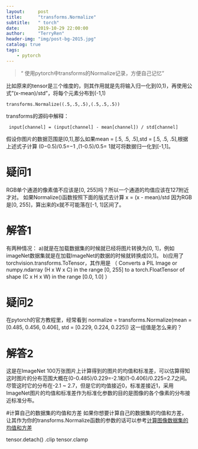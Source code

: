```yaml
---
layout:     post
title:      "transforms.Normalize"
subtitle:   " torch"
date:       2019-10-29 22:00:00
author:     "TerryRen"
header-img: "img/post-bg-2015.jpg"
catalog: true
tags:
    - pytorch
---
```


> “ 使用pytorch中transforms的Normalize记录，方便自己记忆”

比如原来的tensor是三个维度的，则其作用就是先将输入归一化到(0,1)，再使用公式”(x-mean)/std”，将每个元素分布到(-1,1)
```
transforms.Normalize((.5,.5,.5),(.5,.5,.5))
```

transforms的源码中解释：
```
 input[channel] = (input[channel] - mean[channel]) / std[channel]
```

假设你图片的数据范围是[0,1],那么如果mean = [.5, .5, .5],std = [.5, .5, .5],根据上述式子计算
(0−0.5)/0.5=−1  ,(1-0.5)/0.5= 1就可将数据归一化到[-1,1]。

# 疑问1
RGB单个通道的像素值不应该是[0, 255]吗？所以一个通道的均值应该在127附近才对。
如果Normalize()函数按照下面的版式去计算 x = (x - mean)/std 因为RGB是[0, 255]，算出来的x就不可能落在[-1, 1]区间了。

# 解答1
有两种情况：
a)就是在加载数据集的时候就已经将图片转换为[0, 1]，例如imageNet数据集就是在加载ImageNet的数据的时候就转换成[0,1]。
b)应用了torchvision.transforms.ToTensor，其作用是
（ Converts a PIL Image or numpy.ndarray (H x W x C) in the range [0, 255] to a torch.FloatTensor of shape (C x H x W) in the range [0.0, 1.0] ）

# 疑问2
在pytorch的官方教程里，经常看到
normalize = transforms.Normalize(mean = [0.485, 0.456, 0.406],
                         std = [0.229, 0.224, 0.225])
这一组值是怎么来的？

# 解答2
这是在ImageNet 100万张图片上计算得到的图片的均值和标准差，可以估算得知这时图片的分布范围大概在(0-0.485)/0.229=-2.1和(1-0.406)/0.225=2.7之间。
尽管这时它的分布在-2.1 ~ 2.7，但是它的均值接近0，标准差接近1，采用ImageNet图片的均值和标准差作为标准化参数的目的是图像的各个像素的分布接近标准分布。


#计算自己的数据集的均值和方差
如果你想要计算自己的数据集的均值和方差，
让其作为你的transforms.Normalize函数的参数的话可以参考[计算图像数据集的均值和方差](https://www.cnblogs.com/wanghui-garcia/p/11448460.html)




tensor.detach()
.clip
tensor.clamp